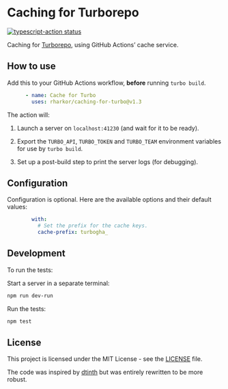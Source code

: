 # Caching for Turborepo

[![typescript-action status](https://github.com/rharkor/caching-for-turbo/workflows/ci/badge.svg)](https://github.com/rharkor/caching-for-turbo/actions)

Caching for [Turborepo](https://turbo.build/repo/), using GitHub Actions’ cache
service.

## How to use

Add this to your GitHub Actions workflow, **before** running `turbo build`.

<!-- prettier-ignore -->
```yaml
      - name: Cache for Turbo
        uses: rharkor/caching-for-turbo@v1.3
```

The action will:

1. Launch a server on `localhost:41230` (and wait for it to be ready).

2. Export the `TURBO_API`, `TURBO_TOKEN` and `TURBO_TEAM` environment variables
   for use by `turbo build`.

3. Set up a post-build step to print the server logs (for debugging).

## Configuration

Configuration is optional. Here are the available options and their default
values:

<!-- prettier-ignore -->
```yaml
        with:
          # Set the prefix for the cache keys.
          cache-prefix: turbogha_
```

## Development

To run the tests:

Start a server in a separate terminal:

```bash
npm run dev-run
```

Run the tests:

```bash
npm test
```

## License

This project is licensed under the MIT License - see the [LICENSE](LICENSE)
file.

The code was inspired by
[dtinth](https://github.com/dtinth/setup-github-actions-caching-for-turbo/actions)
but was entirely rewritten to be more robust.
